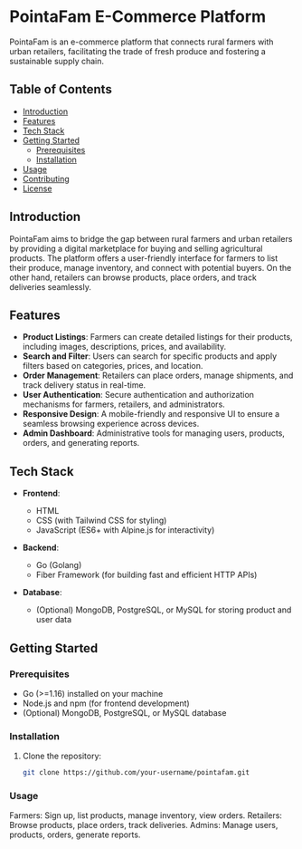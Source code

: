 # PointaFam E-Commerce Platform

PointaFam is an e-commerce platform that connects rural farmers with urban retailers, facilitating the trade of fresh produce and fostering a sustainable supply chain.

## Table of Contents

- [Introduction](#introduction)
- [Features](#features)
- [Tech Stack](#tech-stack)
- [Getting Started](#getting-started)
  - [Prerequisites](#prerequisites)
  - [Installation](#installation)
- [Usage](#usage)
- [Contributing](#contributing)
- [License](#license)

## Introduction

PointaFam aims to bridge the gap between rural farmers and urban retailers by providing a digital marketplace for buying and selling agricultural products. The platform offers a user-friendly interface for farmers to list their produce, manage inventory, and connect with potential buyers. On the other hand, retailers can browse products, place orders, and track deliveries seamlessly.

## Features

- **Product Listings**: Farmers can create detailed listings for their products, including images, descriptions, prices, and availability.
- **Search and Filter**: Users can search for specific products and apply filters based on categories, prices, and location.
- **Order Management**: Retailers can place orders, manage shipments, and track delivery status in real-time.
- **User Authentication**: Secure authentication and authorization mechanisms for farmers, retailers, and administrators.
- **Responsive Design**: A mobile-friendly and responsive UI to ensure a seamless browsing experience across devices.
- **Admin Dashboard**: Administrative tools for managing users, products, orders, and generating reports.

## Tech Stack

- **Frontend**:
  - HTML
  - CSS (with Tailwind CSS for styling)
  - JavaScript (ES6+ with Alpine.js for interactivity)

- **Backend**:
  - Go (Golang)
  - Fiber Framework (for building fast and efficient HTTP APIs)

- **Database**:
  - (Optional) MongoDB, PostgreSQL, or MySQL for storing product and user data

## Getting Started

### Prerequisites

- Go (>=1.16) installed on your machine
- Node.js and npm (for frontend development)
- (Optional) MongoDB, PostgreSQL, or MySQL database

### Installation

1. Clone the repository:

   ```bash
   git clone https://github.com/your-username/pointafam.git

### Usage

Farmers: Sign up, list products, manage inventory, view orders.
Retailers: Browse products, place orders, track deliveries.
Admins: Manage users, products, orders, generate reports.
